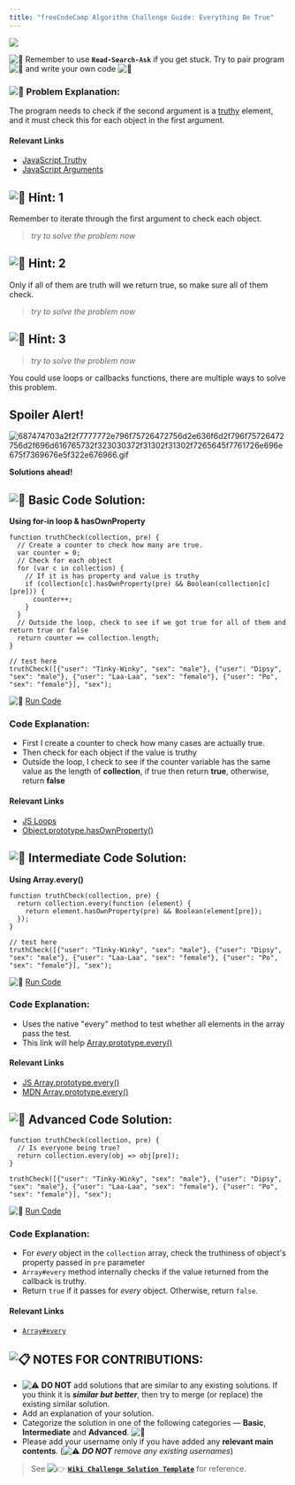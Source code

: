 ```yaml
---
title: "freeCodeCamp Algorithm Challenge Guide: Everything Be True"
---
```


![](//discourse-user-assets.s3.amazonaws.com/original/2X/d/d69c7f2d86b8902a9bc83653d95932115de47e6a.jpg)

![:triangular_flag_on_post:](https://forum.freecodecamp.com/images/emoji/emoji_one/triangular_flag_on_post.png?v=3 ":triangular_flag_on_post:") Remember to use <a>**`Read-Search-Ask`**</a> if you get stuck. Try to pair program ![:busts_in_silhouette:](https://forum.freecodecamp.com/images/emoji/emoji_one/busts_in_silhouette.png?v=3 ":busts_in_silhouette:") and write your own code ![:pencil:](https://forum.freecodecamp.com/images/emoji/emoji_one/pencil.png?v=3 ":pencil:")

### ![:checkered_flag:](https://forum.freecodecamp.com/images/emoji/emoji_one/checkered_flag.png?v=3 ":checkered_flag:") Problem Explanation:

The program needs to check if the second argument is a [truthy](http://forum.freecodecamp.com/t/javascript-truthy-value/15975) element, and it must check this for each object in the first argument.

#### Relevant Links

*   [JavaScript Truthy](http://forum.freecodecamp.com/t/javascript-truthy-value/15975)
*   [JavaScript Arguments](http://forum.freecodecamp.com/t/javascript-arguments/14283.md)

## ![:speech_balloon:](https://forum.freecodecamp.com/images/emoji/emoji_one/speech_balloon.png?v=3 ":speech_balloon:") Hint: 1

Remember to iterate through the first argument to check each object.

> _try to solve the problem now_

## ![:speech_balloon:](https://forum.freecodecamp.com/images/emoji/emoji_one/speech_balloon.png?v=3 ":speech_balloon:") Hint: 2

Only if all of them are truth will we return true, so make sure all of them check.

> _try to solve the problem now_

## ![:speech_balloon:](https://forum.freecodecamp.com/images/emoji/emoji_one/speech_balloon.png?v=3 ":speech_balloon:") Hint: 3

> _try to solve the problem now_

You could use loops or callbacks functions, there are multiple ways to solve this problem.

## Spoiler Alert!

![687474703a2f2f7777772e796f75726472756d2e636f6d2f796f75726472756d2f696d616765732f323030372f31302f31302f7265645f7761726e696e675f7369676e5f322e676966.gif](//discourse-user-assets.s3.amazonaws.com/original/2X/2/2d6c412a50797771301e7ceabd554cef4edcd74d.gif)

**Solutions ahead!**

## ![:beginner:](https://forum.freecodecamp.com/images/emoji/emoji_one/beginner.png?v=3 ":beginner:") Basic Code Solution:

**Using for-in loop & hasOwnProperty**

    function truthCheck(collection, pre) {
      // Create a counter to check how many are true.
      var counter = 0;
      // Check for each object
      for (var c in collection) {
        // If it is has property and value is truthy
        if (collection[c].hasOwnProperty(pre) && Boolean(collection[c][pre])) {
          counter++;
        }
      }
      // Outside the loop, check to see if we got true for all of them and return true or false
      return counter == collection.length;
    }

    // test here
    truthCheck([{"user": "Tinky-Winky", "sex": "male"}, {"user": "Dipsy", "sex": "male"}, {"user": "Laa-Laa", "sex": "female"}, {"user": "Po", "sex": "female"}], "sex");

![:rocket:](https://forum.freecodecamp.com/images/emoji/emoji_one/rocket.png?v=3 ":rocket:") [Run Code](https://repl.it/CLnw/0)

### Code Explanation:

*   First I create a counter to check how many cases are actually true.
*   Then check for each object if the value is truthy
*   Outside the loop, I check to see if the counter variable has the same value as the length of **collection**, if true then return **true**, otherwise, return **false**

#### Relevant Links

*   [JS Loops](http://forum.freecodecamp.com/t/javascript-loops/14681)
*   [Object.prototype.hasOwnProperty()](https://developer.mozilla.org/en/docs/Web/JavaScript/Reference/Global_Objects/Object/hasOwnProperty)

## ![:sunflower:](https://forum.freecodecamp.com/images/emoji/emoji_one/sunflower.png?v=3 ":sunflower:") Intermediate Code Solution:

**Using Array.every()**

    function truthCheck(collection, pre) {
      return collection.every(function (element) {
        return element.hasOwnProperty(pre) && Boolean(element[pre]);
      });
    }

    // test here
    truthCheck([{"user": "Tinky-Winky", "sex": "male"}, {"user": "Dipsy", "sex": "male"}, {"user": "Laa-Laa", "sex": "female"}, {"user": "Po", "sex": "female"}], "sex");

![:rocket:](https://forum.freecodecamp.com/images/emoji/emoji_one/rocket.png?v=3 ":rocket:") [Run Code](https://repl.it/CLny/0)

### Code Explanation:

*   Uses the native "every" method to test whether all elements in the array pass the test.
*   This link will help [Array.prototype.every()](https://developer.mozilla.org/en-US/docs/Web/JavaScript/Reference/Global_Objects/Array/every)

#### Relevant Links

*   [JS Array.prototype.every()](http://forum.freecodecamp.com/t/javascript-array-prototype-every/14287)
*   [MDN Array.prototype.every()](https://developer.mozilla.org/en-US/docs/Web/JavaScript/Reference/Global_Objects/Array/every)

## ![:rotating_light:](https://forum.freecodecamp.com/images/emoji/emoji_one/rotating_light.png?v=3 ":rotating_light:") Advanced Code Solution:

    function truthCheck(collection, pre) {
      // Is everyone being true?
      return collection.every(obj => obj[pre]);
    }

    truthCheck([{"user": "Tinky-Winky", "sex": "male"}, {"user": "Dipsy", "sex": "male"}, {"user": "Laa-Laa", "sex": "female"}, {"user": "Po", "sex": "female"}], "sex");

![:rocket:](https://forum.freecodecamp.com/images/emoji/emoji_one/rocket.png?v=3 ":rocket:") [Run Code](https://repl.it/E2u6/0)

### Code Explanation:

*   For _every_ object in the `collection` array, check the truthiness of object's property passed in `pre` parameter
*   `Array#every` method internally checks if the value returned from the callback is truthy.
*   Return `true` if it passes for _every_ object. Otherwise, return `false`.

#### Relevant Links

*   [`Array#every`](http://devdocs.io/javascript/global_objects/array/every)

## ![:clipboard:](https://forum.freecodecamp.com/images/emoji/emoji_one/clipboard.png?v=3 ":clipboard:") NOTES FOR CONTRIBUTIONS:

*   ![:warning:](https://forum.freecodecamp.com/images/emoji/emoji_one/warning.png?v=3 ":warning:") **DO NOT** add solutions that are similar to any existing solutions. If you think it is **_similar but better_**, then try to merge (or replace) the existing similar solution.
*   Add an explanation of your solution.
*   Categorize the solution in one of the following categories — **Basic**, **Intermediate** and **Advanced**. ![:traffic_light:](https://forum.freecodecamp.com/images/emoji/emoji_one/traffic_light.png?v=3 ":traffic_light:")
*   Please add your username only if you have added any **relevant main contents**. (![:warning:](https://forum.freecodecamp.com/images/emoji/emoji_one/warning.png?v=3 ":warning:") **_DO NOT_** _remove any existing usernames_)

> See ![:point_right:](https://forum.freecodecamp.com/images/emoji/emoji_one/point_right.png?v=3 ":point_right:") [**`Wiki Challenge Solution Template`**](http://forum.freecodecamp.com/t/algorithm-article-template/14272) for reference.
